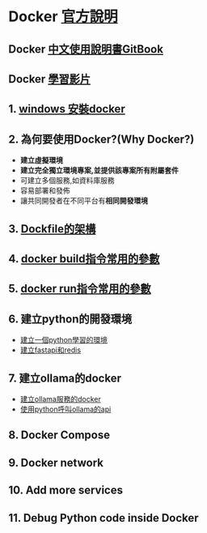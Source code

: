 # Docker [官方說明](https://docs.docker.com/guides/get-started/)

## Docker [中文使用說明書GitBook](https://philipzheng.gitbook.io/docker_practice)

## Docker [學習影片](https://www.simplilearn.com/tutorials/docker-tutorial)

## 1. [windows 安裝docker](./window安裝docker)


## 2. 為何要使用Docker?(Why Docker?)

- **建立虛擬環境**
- **建立完全獨立環境專案,並提供該專案所有附屬套件**
- 可建立多個服務,如資料庫服務
- 容易部署和發佈
- 讓共同開發者在不同平台有**相同開發環境**
  
## 3. [Dockfile的架構](./docker_file)

## 4. [docker build指令常用的參數](./docker_build)

## 5. [docker run指令常用的參數](./docker_run)

## 6. 建立python的開發環境

- [建立一個python學習的環境](./docker/1.建立pyhton學習環境)
- [建立fastapi和redis](./docker/2.建立fastapi和redis)

## 7. 建立ollama的docker
- [建立ollama服務的docker](./ollama)
- [使用python呼叫ollama的api](./ollama/olloma.md)


## 8. Docker Compose

## 9. Docker network

## 10. Add more services

## 11. Debug Python code inside Docker
